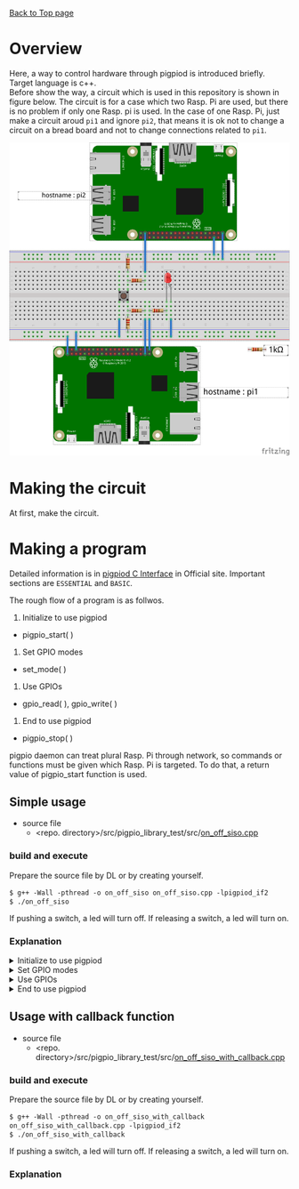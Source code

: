 [Back to Top page](../README.md)

# Overview
Here, a way to control hardware through pigpiod is introduced briefly.
Target language is c++.<br>
Before show the way, a circuit which is used in this repository is shown in figure below.
The circuit is for a case which two Rasp. Pi are used, but there is no problem if only one Rasp. pi is used.
In the case of one Rasp. Pi, just make a circuit aroud `pi1` and ignore `pi2`, that means it is ok not to change a circuit on a bread board and not to change connections related to `pi1`.

![target circuit](docs/figs/led_switch.png)

# Making the circuit
At first, make the circuit.

# Making a program
Detailed information is in [pigpiod C Interface](http://abyz.me.uk/rpi/pigpio/pdif2.html) in Official site.
Important sections are `ESSENTIAL` and `BASIC`.<br>

The rough flow of a program is as follwos.

1. Initialize to use pigpiod
  * pigpio_start( )
1. Set GPIO modes
  * set_mode( )
1. Use GPIOs
  * gpio_read( ), gpio_write( )
1. End to use pigpiod
  * pigpio_stop( )

pigpio daemon can treat plural Rasp. Pi through network, so commands or functions must be given which Rasp. Pi is targeted.
To do that, a return value of pigpio_start function is used.

## Simple usage

* source file
  * \<repo. directory\>/src/pigpio_library_test/src/[on_off_siso.cpp](../src/pigpio_library_test/src/on_off_siso.cpp)

### build and execute
Prepare the source file by DL or by creating yourself.

```shell
$ g++ -Wall -pthread -o on_off_siso on_off_siso.cpp -lpigpiod_if2
$ ./on_off_siso
```

If pushing a switch, a led will turn off.
If releasing a switch, a led will turn on.

### Explanation

<details><summary>Initialize to use pigpiod</summary><div>

[Line from 7 to 11 in on_off_siso.cpp](../src/pigpio_library_test/src/on_off_siso.cpp#L7-L10) shows an initialization which connect to target Rasp.Pi and return identifier. The arguments which are NULL means it means to connect localhost via 8888 port.
</div></details>
<details><summary>Set GPIO modes</summary><div>

[Line from 13 to 16 in on_off_siso.cpp](../src/pigpio_library_test/src/on_off_siso.cpp#L13-L16) shows the settings of gpio mode.
[Line 14 in on_off_siso.cpp](../src/pigpio_library_test/src/on_off_siso.cpp#L14) shows GPIO21 which is connected to a led is set as OUTPUT, and [Line 16 in on_off_siso.cpp](../src/pigpio_library_test/src/on_off_siso.cpp#L16) shows GPIO26 which is connected to a switch is set as INPUT.
</div></details>
<details><summary>Use GPIOs</summary><div>

[Line from 18 to 22 in on_off_siso.cpp](../src/pigpio_library_test/src/on_off_siso.cpp#L18-L22) controls a led by a state of a switch.<br>
[Line 19 in on_off_siso.cpp](../src/pigpio_library_test/src/on_off_siso.cpp#L19) reads a state of GPIO26 and store it in `input`.
Here, by a pull-down resistor for GPIO26, a state of GPIO26 becomes HIGH and `input` becomes `1` if a switch is pushed and one becomes LOW and `input` becomes `0` if it is released.<br>
[Line 20 in on_off_siso.cpp](../src/pigpio_library_test/src/on_off_siso.cpp#L20) controls an output of GPIO21 by `input` value.
Here, GPIO21 is a sinking digital output, so a led turns on if GPIO21 outputs `0` and it turns off if GPIO21 outputs `1`.
So if a switch is pushed, `input` becomes `1`, and GPIO21 outputs `1` and led turns off.<br>
And [Line 21 in on_off_siso.cpp](../src/pigpio_library_test/src/on_off_siso.cpp#L21) waits one second and keeps a state of led at that time.
</div></details>
<details><summary>End to use pigpiod</summary><div>

[Line 24 in on_off_siso.cpp](../src/pigpio_library_test/src/on_off_siso.cpp#L24) shows the procedure to end to use pigpiod.
</div></details>

## Usage with callback function

* source file
  * \<repo. directory\>/src/pigpio_library_test/src/[on_off_siso_with_callback.cpp](../src/pigpio_library_test/src/on_off_siso_with_callback.cpp)

### build and execute
Prepare the source file by DL or by creating yourself.

```shell
$ g++ -Wall -pthread -o on_off_siso_with_callback on_off_siso_with_callback.cpp -lpigpiod_if2
$ ./on_off_siso_with_callback
```

If pushing a switch, a led will turn off.
If releasing a switch, a led will turn on.

### Explanation
